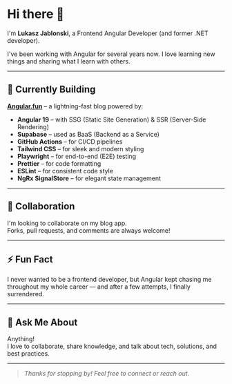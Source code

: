 # Hi there 👋

I'm **Lukasz Jablonski**, a Frontend Angular Developer (and former .NET developer).

I've been working with Angular for several years now. I love learning new things and sharing what I learn with others.

---

## 🚀 Currently Building

**[Angular.fun](https://angular.fun)** – a lightning-fast blog powered by:

- **Angular 19** – with SSG (Static Site Generation) & SSR (Server-Side Rendering)
- **Supabase** – used as BaaS (Backend as a Service)
- **GitHub Actions** – for CI/CD pipelines
- **Tailwind CSS** – for sleek and modern styling
- **Playwright** – for end-to-end (E2E) testing
- **Prettier** – for code formatting
- **ESLint** – for consistent code style
- **NgRx SignalStore** – for elegant state management

---

## 👯 Collaboration

I'm looking to collaborate on my blog app.  
Forks, pull requests, and comments are always welcome!

---

## ⚡ Fun Fact

I never wanted to be a frontend developer, but Angular kept chasing me throughout my whole career — and after a few attempts, I finally surrendered.

---

## 💬 Ask Me About

Anything!  
I love to collaborate, share knowledge, and talk about tech, solutions, and best practices.

---

> _Thanks for stopping by! Feel free to connect or reach out._
